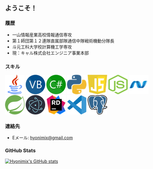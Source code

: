 ## ようこそ！

### 履歴
- 一山情報産業高校情報通信専攻
- 第１師団第１２連隊直属部隊通信中隊戦術機動分隊長
- 斗元工科大学校計算機工学専攻
- 現：キャル株式会社エンジニア事業本部

### スキル
<img src="Javaico.svg" alt="Java Icon" width="64" height="64"/> <img src="VBico.svg" alt="Visual Basic Icon" width="64" height="64"/> <img src="CSico.svg" alt="C# Icon" width="64" height="64"/> <img src="PYico.svg" alt="Python Icon" width="64" height="64"/> <img src="JSico.svg" alt="JS Icon" width="64" height="64"/> <img src="Nodejsico.svg" alt="Node.js Icon" width="64" height="64"/> <img src="Dotnetico.svg" alt=".NET Icon" width="64" height="64"/> <img src="Springico.svg" alt="Spring Icon" width="64" height="64"/> <img src="Electronico.svg" alt="Electron Icon" width="64" height="64"/> <img src="Riderico.svg" alt="Rider Icon" width="64" height="64"/> <img src="VSCico.svg" alt="VSCode Icon" width="64" height="64"/> <img src="Postgreico.svg" alt="PostgreSQL Icon" width="64" height="64"/> 

### 連絡先
- Eメール: hyonimix@gmail.com

### GitHub Stats

[![Hyonimix's GitHub stats](https://github-readme-stats.vercel.app/api?username=Hyonimix&show_icons=true&theme=dark&bg_color=75,336600,56CCF2&title_color=ffffff&text_color=ffffff)](https://github.com/Hyonimix/github-readme-stats)

